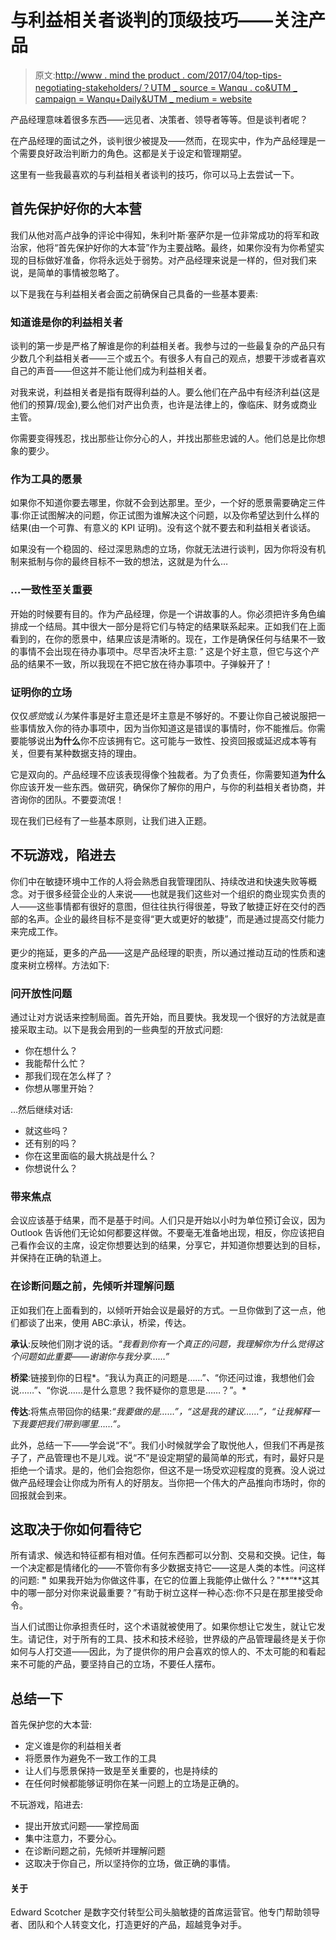 # 与利益相关者谈判的顶级技巧——关注产品

> 原文:[http://www . mind the product . com/2017/04/top-tips-negotiating-stakeholders/？UTM _ source = Wanqu . co&UTM _ campaign = Wanqu+Daily&UTM _ medium = website](http://www.mindtheproduct.com/2017/04/top-tips-negotiating-stakeholders/?utm_source=wanqu.co&utm_campaign=Wanqu+Daily&utm_medium=website)

产品经理意味着很多东西——远见者、决策者、领导者等等。但是谈判者呢？

在产品经理的面试之外，谈判很少被提及——然而，在现实中，作为产品经理是一个需要良好政治判断力的角色。这都是关于设定和管理期望。

这里有一些我最喜欢的与利益相关者谈判的技巧，你可以马上去尝试一下。

## 首先保护好你的大本营

我们从他对高卢战争的评论中得知，朱利叶斯·塞萨尔是一位非常成功的将军和政治家，他将“首先保护好你的大本营”作为主要战略。最终，如果你没有为你希望实现的目标做好准备，你将永远处于弱势。对产品经理来说是一样的，但对我们来说，是简单的事情被忽略了。

以下是我在与利益相关者会面之前确保自己具备的一些基本要素:

### 知道谁是你的利益相关者

谈判的第一步是严格了解谁是你的利益相关者。我参与过的一些最复杂的产品只有少数几个利益相关者——三个或五个。有很多人有自己的观点，想要干涉或者喜欢自己的声音——但这并不能让他们成为利益相关者。

对我来说，利益相关者是指有既得利益的人。要么他们在产品中有经济利益(这是他们的预算/现金),要么他们对产出负责，也许是法律上的，像临床、财务或商业主管。

你需要变得残忍，找出那些让你分心的人，并找出那些忠诚的人。他们总是比你想象的要少。

### 作为工具的愿景

如果你不知道你要去哪里，你就不会到达那里。至少，一个好的愿景需要确定三件事:你正试图解决的问题，你正试图为谁解决这个问题，以及你希望达到什么样的结果(由一个可靠、有意义的 KPI 证明)。没有这个就不要去和利益相关者谈话。

如果没有一个稳固的、经过深思熟虑的立场，你就无法进行谈判，因为你将没有机制来抵制与你的最终目标不一致的想法，这就是为什么…

### …一致性至关重要

开始的时候要有目的。作为产品经理，你是一个讲故事的人。你必须把许多角色编排成一个结局。其中很大一部分是将它们与特定的结果联系起来。正如我们在上面看到的，在你的愿景中，结果应该是清晰的。现在，工作是确保任何与结果不一致的事情不会出现在待办事项中。尽早否决坏主意: *"* 这是个好主意，但它与这个产品的结果不一致，所以我现在不把它放在待办事项中。子弹躲开了！

### 证明你的立场

仅仅*感觉*或*认为*某件事是好主意还是坏主意是不够好的。不要让你自己被说服把一些事情放入你的待办事项中，因为当你知道这是错误的事情时，你不能推后。你需要能够说出**为什么**你不应该拥有它。这可能与一致性、投资回报或延迟成本等有关，但要有某种数据支持的理由。

它是双向的。产品经理不应该表现得像个独裁者。为了负责任，你需要知道**为什么**你应该开发一些东西。做研究，确保你了解你的用户，与你的利益相关者协商，并咨询你的团队。不要耍流氓！

现在我们已经有了一些基本原则，让我们进入正题。

## 不玩游戏，陷进去

你们中在敏捷环境中工作的人将会熟悉自我管理团队、持续改进和快速失败等概念。对于很多经营企业的人来说——也就是我们这些对一个组织的商业现实负责的人——这些事情都有很好的意图，但往往执行得很差，导致了敏捷正好在交付的西部的名声。企业的最终目标不是变得“更大或更好的敏捷”，而是通过提高交付能力来完成工作。

更少的拖延，更多的产品——这是产品经理的职责，所以通过推动互动的性质和速度来树立榜样。方法如下:

### 问开放性问题

通过让对方说话来控制局面。首先开始，而且要快。我发现一个很好的方法就是直接采取主动。以下是我会用到的一些典型的开放式问题:

*   你在想什么？
*   我能帮什么忙？
*   那我们现在怎么样了？
*   你想从哪里开始？

…然后继续对话:

*   就这些吗？
*   还有别的吗？
*   你在这里面临的最大挑战是什么？
*   你想说什么？

### 带来焦点

会议应该基于结果，而不是基于时间。人们只是开始以小时为单位预订会议，因为 Outlook 告诉他们无论如何都要这样做。不要毫无准备地出现，相反，你应该把自己看作会议的主席，设定你想要达到的结果，分享它，并知道你想要达到的目标，并保持在正确的轨道上。

### 在诊断问题之前，先倾听并理解问题

正如我们在上面看到的，以倾听开始会议是最好的方式。一旦你做到了这一点，他们都谈了出来，使用 ABC:承认，桥梁，传达。

**承认**:反映他们刚才说的话。*“我看到你有一个真正的问题，我理解你为什么觉得这个问题如此重要——谢谢你与我分享……”*

**桥梁**:链接到你的日程*。“我认为真正的问题是……”*、*“你还问过谁，我想他们会说……”*、*“你说……是什么意思？我怀疑你的意思是……？”。*

**传达**:将焦点带回你的结果:*“我要做的是……”，“这是我的建议……”，“让我解释一下我要把我们带到哪里……”。*

此外，总结一下——学会说“不”。我们小时候就学会了取悦他人，但我们不再是孩子了，产品管理也不是儿戏。说“不”是设定期望的最简单的形式，有时，最好只是拒绝一个请求。是的，他们会抱怨你，但这不是一场受欢迎程度的竞赛。没人说过做产品经理会让你成为所有人的好朋友。当你把一个伟大的产品推向市场时，你的回报就会到来。

## 这取决于你如何看待它

所有请求、候选和特征都有相对值。任何东西都可以分割、交易和交换。记住，每一个决定都是情绪化的——不管你有多少数据支持它——这是人类的本性。问这样的问题: **"** 如果我开始为你做这件事，在它的位置上我能停止做什么？"**“**这其中的哪一部分对你来说最重要？”有助于树立这样一种心态:你不只是在那里接受命令。

当人们试图让你承担责任时，这个术语就被使用了。如果你想让它发生，就让它发生。请记住，对于所有的工具、技术和技术经验，世界级的产品管理最终是关于你如何与人打交道——因此，为了提供你的用户会喜欢的惊人的、不太可能的和看起来不可能的产品，要坚持自己的立场，不要任人摆布。

## 总结一下

首先保护您的大本营:

*   定义谁是你的利益相关者
*   将愿景作为避免不一致工作的工具
*   让人们与愿景保持一致是至关重要的，也是持续的
*   在任何时候都能够证明你在某一问题上的立场是正确的。

不玩游戏，陷进去:

*   提出开放式问题——掌控局面
*   集中注意力，不要分心。
*   在诊断问题之前，先倾听并理解问题
*   这取决于你自己，所以坚持你的立场，做正确的事情。

#### 关于

Edward Scotcher 是数字交付转型公司头脑敏捷的首席运营官。他专门帮助领导者、团队和个人转变文化，打造更好的产品，超越竞争对手。